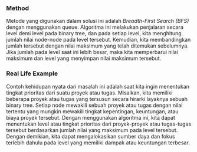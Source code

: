 ### Method
Metode yang digunakan dalam solusi ini adalah *Breadth-First Search (BFS)* dengan menggunakan queue. Algoritma ini melakukan penjalaran secara level demi level pada binary tree, dan pada setiap level, kita menghitung jumlah nilai node-node pada level tersebut. Kemudian, kita membandingkan jumlah tersebut dengan nilai maksimum yang telah ditemukan sebelumnya. Jika jumlah pada level saat ini lebih besar, maka kita memperbarui nilai maksimum dan level yang menyimpan nilai maksimum tersebut.

### Real Life Example
Contoh kehidupan nyata dari masalah ini adalah saat kita ingin menentukan tingkat prioritas dari suatu proyek atau tugas. Misalkan, kita memiliki beberapa proyek atau tugas yang tersusun secara hirarki layaknya sebuah binary tree. Setiap node mewakili sebuah proyek atau tugas dengan nilai tertentu yang mungkin mewakili tingkat kepentingan, keuntungan, atau biaya proyek tersebut. Dengan menggunakan algoritma ini, kita dapat menentukan level atau tingkat prioritas dari proyek-proyek atau tugas-tugas tersebut berdasarkan jumlah nilai yang maksimum pada level tersebut. Dengan demikian, kita dapat mengalokasikan sumber daya dan fokus terlebih dahulu pada level yang memiliki dampak atau keuntungan terbesar.